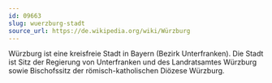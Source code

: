 ```yaml
---
id: 09663
slug: wuerzburg-stadt
source_url: https://de.wikipedia.org/wiki/Würzburg
---
```


Würzburg ist eine kreisfreie Stadt in Bayern (Bezirk Unterfranken). Die Stadt ist Sitz der Regierung von Unterfranken und des Landratsamtes Würzburg sowie Bischofssitz der römisch-katholischen Diözese Würzburg.

